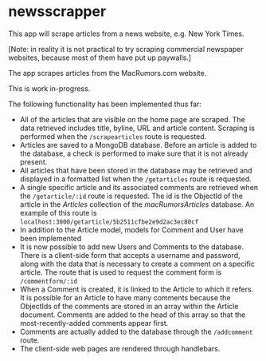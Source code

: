 # newsscrapper
This app will scrape articles from a news website, e.g. New York Times.

[Note: in reality it is not practical to try scraping commercial newspaper websites, because most of them have put up paywalls.]

The app scrapes articles from the MacRumors.com website.

This is work in-progress.

The following functionality has been implemented thus far:

* All of the articles that are visible on the home page are scraped. The data retrieved includes title, byline, URL and article content. Scraping is performed when the `/scrapearticles` route is requested.
* Articles are saved to a MongoDB database. Before an article is added to the database, a check is performed to make sure that it is not already present.
* All articles that have been stored in the database may be retrieved and displayed in a formatted list when the `/getarticles` route is requested.
* A single specific article and its associated comments are retrieved when the `/getarticle/:id` route is requested. The id is the ObjectId of the article in the *Articles* collection of the *macRumorsArticles* database. An example of this route is `localhost:3000/getarticle/5b2511cfbe2e9d2ac3ec80cf`
* In addition to the Article model, models for Comment and User have been implemented
* It is now possible to add new Users and Comments to the database. There is a client-side form that accepts a username and password, along with the data that is necessary to create a comment on a specific article. The route that is used to request the comment form is `/commentform/:id`
* When a Comment is created, it is linked to the Article to which it refers. It is possible for an Article to have many comments because the ObjectIds of the comments are stored in an array within the Article document. Comments are added to the head of this array so that the most-recently-added comments appear first.
* Comments are actually added to the database through the `/addcomment` route.
* The client-side web pages are rendered through handlebars.